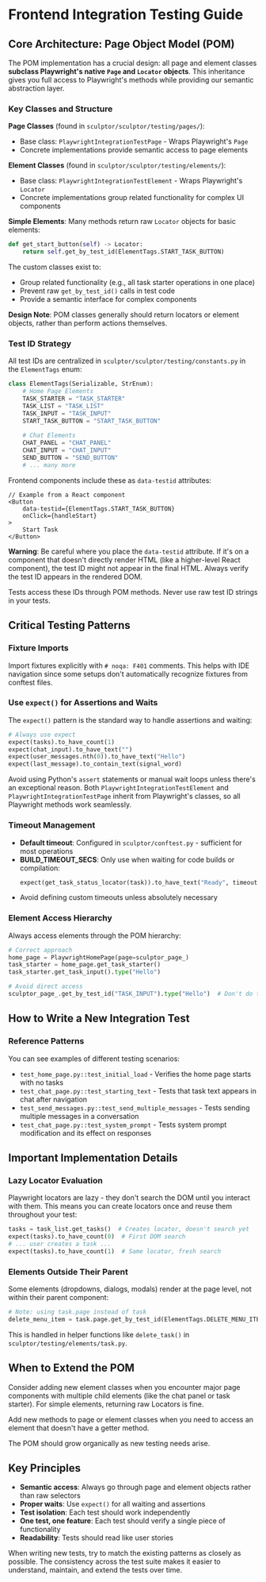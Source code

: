 # Frontend Integration Testing Guide

## Core Architecture: Page Object Model (POM)

The POM implementation has a crucial design: all page and element classes **subclass Playwright's native `Page` and `Locator` objects**. This inheritance gives you full access to Playwright's methods while providing our semantic abstraction layer.

### Key Classes and Structure

**Page Classes** (found in `sculptor/sculptor/testing/pages/`):
- Base class: `PlaywrightIntegrationTestPage` - Wraps Playwright's `Page`
- Concrete implementations provide semantic access to page elements

**Element Classes** (found in `sculptor/sculptor/testing/elements/`):
- Base class: `PlaywrightIntegrationTestElement` - Wraps Playwright's `Locator`
- Concrete implementations group related functionality for complex UI components

**Simple Elements**: Many methods return raw `Locator` objects for basic elements:
```python
def get_start_button(self) -> Locator:
    return self.get_by_test_id(ElementTags.START_TASK_BUTTON)
```

The custom classes exist to:
- Group related functionality (e.g., all task starter operations in one place)
- Prevent raw `get_by_test_id()` calls in test code
- Provide a semantic interface for complex components

**Design Note**: POM classes generally should return locators or element objects, rather than perform actions themselves.

### Test ID Strategy

All test IDs are centralized in `sculptor/sculptor/testing/constants.py` in the `ElementTags` enum:

```python
class ElementTags(Serializable, StrEnum):
    # Home Page Elements
    TASK_STARTER = "TASK_STARTER"
    TASK_LIST = "TASK_LIST"
    TASK_INPUT = "TASK_INPUT"
    START_TASK_BUTTON = "START_TASK_BUTTON"
    
    # Chat Elements
    CHAT_PANEL = "CHAT_PANEL"
    CHAT_INPUT = "CHAT_INPUT"
    SEND_BUTTON = "SEND_BUTTON"
    # ... many more
```

Frontend components include these as `data-testid` attributes:
```tsx
// Example from a React component
<Button 
    data-testid={ElementTags.START_TASK_BUTTON}
    onClick={handleStart}
>
    Start Task
</Button>
```

**Warning**: Be careful where you place the `data-testid` attribute. If it's on a component that doesn't directly render HTML (like a higher-level React component), the test ID might not appear in the final HTML. Always verify the test ID appears in the rendered DOM.

Tests access these IDs through POM methods. Never use raw test ID strings in your tests.

## Critical Testing Patterns

### Fixture Imports

Import fixtures explicitly with `# noqa: F401` comments. This helps with IDE navigation since some setups don't automatically recognize fixtures from conftest files.

### Use `expect()` for Assertions and Waits

The `expect()` pattern is the standard way to handle assertions and waiting:

```python
# Always use expect
expect(tasks).to_have_count(1)
expect(chat_input).to_have_text("")
expect(user_messages.nth(0)).to_have_text("Hello")
expect(last_message).to_contain_text(signal_word)
```

Avoid using Python's `assert` statements or manual wait loops unless there's an exceptional reason. Both `PlaywrightIntegrationTestElement` and `PlaywrightIntegrationTestPage` inherit from Playwright's classes, so all Playwright methods work seamlessly.

### Timeout Management

- **Default timeout**: Configured in `sculptor/conftest.py` - sufficient for most operations
- **BUILD_TIMEOUT_SECS**: Only use when waiting for code builds or compilation:
  ```python
  expect(get_task_status_locator(task)).to_have_text("Ready", timeout=BUILD_TIMEOUT_SECS * 1000)
  ```
- Avoid defining custom timeouts unless absolutely necessary

### Element Access Hierarchy

Always access elements through the POM hierarchy:
```python
# Correct approach
home_page = PlaywrightHomePage(page=sculptor_page_)
task_starter = home_page.get_task_starter()
task_starter.get_task_input().type("Hello")

# Avoid direct access
sculptor_page_.get_by_test_id("TASK_INPUT").type("Hello")  # Don't do this
```

## How to Write a New Integration Test

### Reference Patterns

You can see examples of different testing scenarios:
- `test_home_page.py::test_initial_load` - Verifies the home page starts with no tasks
- `test_chat_page.py::test_starting_text` - Tests that task text appears in chat after navigation
- `test_send_messages.py::test_send_multiple_messages` - Tests sending multiple messages in a conversation
- `test_chat_page.py::test_system_prompt` - Tests system prompt modification and its effect on responses

## Important Implementation Details

### Lazy Locator Evaluation

Playwright locators are lazy - they don't search the DOM until you interact with them. This means you can create locators once and reuse them throughout your test:

```python
tasks = task_list.get_tasks()  # Creates locator, doesn't search yet
expect(tasks).to_have_count(0)  # First DOM search
# ... user creates a task ...
expect(tasks).to_have_count(1)  # Same locator, fresh search
```

### Elements Outside Their Parent

Some elements (dropdowns, dialogs, modals) render at the page level, not within their parent component:
```python
# Note: using task.page instead of task
delete_menu_item = task.page.get_by_test_id(ElementTags.DELETE_MENU_ITEM)
```

This is handled in helper functions like `delete_task()` in `sculptor/testing/elements/task.py`.

## When to Extend the POM

Consider adding new element classes when you encounter major page components with multiple child elements (like the chat panel or task starter). For simple elements, returning raw Locators is fine.

Add new methods to page or element classes when you need to access an element that doesn't have a getter method.

The POM should grow organically as new testing needs arise.

## Key Principles

- **Semantic access**: Always go through page and element objects rather than raw selectors
- **Proper waits**: Use `expect()` for all waiting and assertions
- **Test isolation**: Each test should work independently
- **One test, one feature**: Each test should verify a single piece of functionality
- **Readability**: Tests should read like user stories

When writing new tests, try to match the existing patterns as closely as possible. The consistency across the test suite makes it easier to understand, maintain, and extend the tests over time.